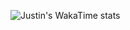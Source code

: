 ![Justin's WakaTime stats](https://github-readme-stats-blush-nu-45.vercel.app/api/wakatime?username=JustinLee9&theme=radical&layout=compact&v=2">)
